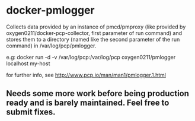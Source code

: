 # docker-pmlogger
Collects data provided by an instance of pmcd/pmproxy (like provided by oxygen0211/docker-pcp-collector, first parameter of run command) and stores them to a directory (named like the second parameter of the run command) in /var/log/pcp/pmlogger.

e.g:
docker run -d -v /var/log/pcp:/var/log/pcp oxygen0211/pmlogger localhost my-host

for further info, see http://www.pcp.io/man/man1/pmlogger.1.html

## Needs some more work before being production ready and is barely maintained. Feel free to submit fixes.
